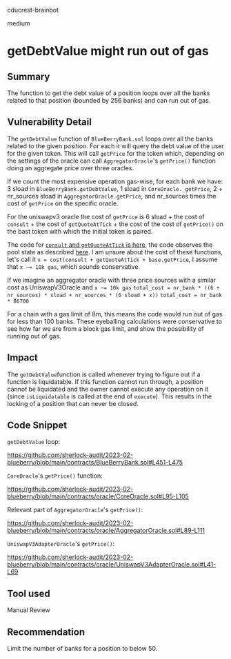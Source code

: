 cducrest-brainbot

medium

# getDebtValue might run out of gas

## Summary

The function to get the debt value of a position loops over all the banks related to that position (bounded by 256 banks) and can run out of gas.

## Vulnerability Detail

The `getDebtValue` function of `BlueBerryBank.sol` loops over all the banks related to the given position. For each it will query the debt value of the user for the given token. This will call `getPrice` for the token which, depending on the settings of the oracle can call `AggregatorOracle`'s `getPrice()` function doing an aggregate price over three oracles.

If we count the most expensive operation gas-wise, for each bank we have: 3 sload in `BlueBerryBank.getDebtValue`, 1 sload in `CoreOracle._getPrice`, 2 + nr_sources sload in `AggregatorOracle.getPrice`, and nr_sources times the cost of `getPrice` on the specific oracle.

For the uniswapv3 oracle the cost of `getPrice` is 6 sload + the cost of `consult` + the cost of `getQuoteAtTick` + the cost of the cost of `getPrice()` on the bast token with which the initial token is paired.

The code for [`consult` and `getQuoteAtTick` is here](https://github.com/Uniswap/v3-periphery/blob/51f8871aaef2263c8e8bbf4f3410880b6162cdea/contracts/libraries/OracleLibrary.sol#L16), the code observes the pool state as described [here](https://github.com/Uniswap/v3-core/blob/main/contracts/libraries/Oracle.sol). I am unsure about the cost of these functions, let's call it `x = cost(consult + getQuoteAtTick + base.getPrice`, I assume that `x ~= 10k gas`, which sounds conservative.

If we imagine an aggregator oracle with three price sources with a similar cost as UniswapV3Oracle and `x ~= 10k gas`
`total_cost = nr_bank * ((6 + nr_sources) * sload + nr_sources * (6 sload + x))`
`total_cost = nr_bank * 86700`

For a chain with a gas limit of 8m, this means the code would run out of gas for less than 100 banks. These eyeballing calculations were conservative to see how far we are from a block gas limit, and show the possibility of running out of gas.

## Impact

The `getDebtValue`function is called whenever trying to figure out if a function is liquidatable. If this function cannot run through, a position cannot be liquidated and the owner cannot execute any operation on it (since `isLiquidatable` is called at the end of `execute`). This results in the locking of a position that can never be closed.

## Code Snippet

`getDebtValue` loop:

https://github.com/sherlock-audit/2023-02-blueberry/blob/main/contracts/BlueBerryBank.sol#L451-L475

`CoreOracle`'s `getPrice()` function: 

https://github.com/sherlock-audit/2023-02-blueberry/blob/main/contracts/oracle/CoreOracle.sol#L95-L105

Relevant part of `AggregatorOracle`'s `getPrice()`:

https://github.com/sherlock-audit/2023-02-blueberry/blob/main/contracts/oracle/AggregatorOracle.sol#L89-L111

`UniswapV3AdapterOracle`'s `getPrice()`:

https://github.com/sherlock-audit/2023-02-blueberry/blob/main/contracts/oracle/UniswapV3AdapterOracle.sol#L41-L69

## Tool used

Manual Review

## Recommendation

Limit the number of banks for a position to below 50.